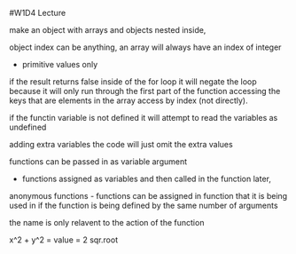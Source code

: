 #W1D4 Lecture

make an object with arrays and objects nested inside,

object index can be anything, an array will always have an index of integer

-   primitive values only

if the result returns false inside of the for loop it will negate the loop because it will only run through the first part of the function
accessing the keys that are elements in the array access by index (not directly).

if the functin variable is not defined it will attempt to read the variables as undefined

adding extra variables the code will just omit the extra values

functions can be passed in as variable argument

-   functions assigned as variables and then called in the function later,

anonymous functions - functions can be assigned in function that it is being used in if the function is being defined by the same number of arguments

the name is only relavent to the action of the function

x^2 + y^2 = value = 2 sqr.root 
